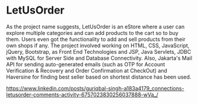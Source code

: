 # LetUsOrder
As the project name suggests, LetUsOrder is an eStore where a user can explore multiple categories and can add products to the cart so to buy them. Users even got the functionality to add and sell products from their own shops if any. The project involved working on HTML, CSS, JavaScript, jQuery, Bootstrap, as Front End Technologies and JSP, Java Servlets, JDBC with MySQL for Server Side and Database Connectivity. Also, Jakarta's Mail API for sending auto-generated emails (such as OTP for Account Verification &amp; Recovery and Order Confirmation at CheckOut) and Haversine for finding best seller based on shortest distance has been used.

https://www.linkedin.com/posts/guriqbal-singh-a183a4179_connections-letusorder-comments-activity-6757023830256037888-wVa_/
